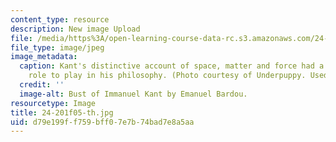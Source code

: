 ```yaml
---
content_type: resource
description: New image Upload
file: /media/https%3A/open-learning-course-data-rc.s3.amazonaws.com/24-201-topics-in-the-history-of-philosophy-kant-fall-2005/d79e199ff759bff07e7b74bad7e8a5aa_24-201f05-th.jpg
file_type: image/jpeg
image_metadata:
  caption: Kant's distinctive account of space, matter and force had a significant
    role to play in his philosophy. (Photo courtesy of Underpuppy. Used with permission.)
  credit: ''
  image-alt: Bust of Immanuel Kant by Emanuel Bardou.
resourcetype: Image
title: 24-201f05-th.jpg
uid: d79e199f-f759-bff0-7e7b-74bad7e8a5aa
---
```


